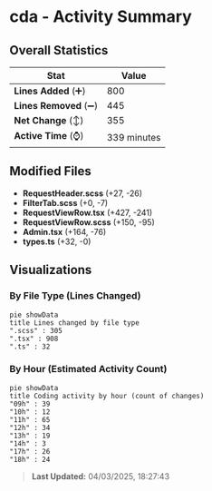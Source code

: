 # cda - Activity Summary 

## Overall Statistics

| Stat                   | Value                                                             |
| ---------------------- | ----------------------------------------------------------------- |
| **Lines Added** (➕)   | 800                                          |
| **Lines Removed** (➖) | 445                                        |
| **Net Change** (↕)    | 355                |
| **Active Time** (⌚)   | 339 minutes |


## Modified Files
- **RequestHeader.scss** (+27, -26)
- **FilterTab.scss** (+0, -7)
- **RequestViewRow.tsx** (+427, -241)
- **RequestViewRow.scss** (+150, -95)
- **Admin.tsx** (+164, -76)
- **types.ts** (+32, -0)

## Visualizations

### By File Type (Lines Changed)

```mermaid
pie showData
title Lines changed by file type
".scss" : 305
".tsx" : 908
".ts" : 32
```

### By Hour (Estimated Activity Count)

```mermaid
pie showData
title Coding activity by hour (count of changes)
"09h" : 39
"10h" : 12
"11h" : 65
"12h" : 34
"13h" : 19
"14h" : 3
"17h" : 26
"18h" : 24
```


> **Last Updated:** 04/03/2025, 18:27:43